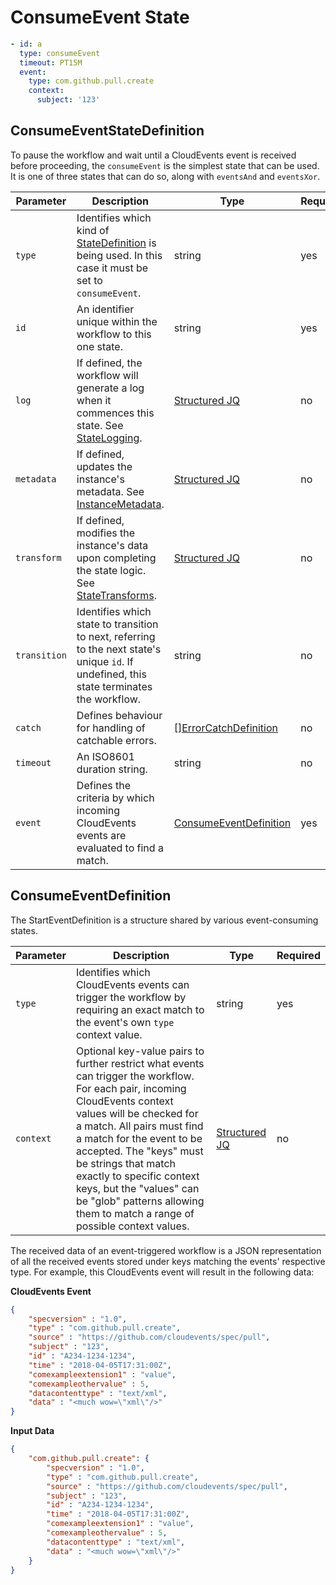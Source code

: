 # ConsumeEvent State

```yaml
- id: a
  type: consumeEvent
  timeout: PT15M
  event:
    type: com.github.pull.create
	context:
	  subject: '123'
```

## ConsumeEventStateDefinition

To pause the workflow and wait until a CloudEvents event is received before proceeding, the `consumeEvent` is the simplest state that can be used. It is one of three states that can do so, along with `eventsAnd` and `eventsXor`.

| Parameter | Description | Type | Required |
| --- | --- | --- | --- |
| `type` | Identifies which kind of [StateDefinition](./states.md) is being used. In this case it must be set to `consumeEvent`. | string | yes | 
| `id` | An identifier unique within the workflow to this one state. | string | yes |
| `log` | If defined, the workflow will generate a log when it commences this state. See [StateLogging](./logging.md). | [Structured JQ](../instance-data/structured-jx.md) | no |
| `metadata` | If defined, updates the instance's metadata. See [InstanceMetadata](./metadata.md). | [Structured JQ](../instance-data/structured-jx.md) | no |
| `transform` | If defined, modifies the instance's data upon completing the state logic. See [StateTransforms](../instance-data/transforms.md). | [Structured JQ](../instance-data/structured-jx.md) | no |
| `transition` | Identifies which state to transition to next, referring to the next state's unique `id`. If undefined, this state terminates the workflow. | string | no |
| `catch` | Defines behaviour for handling of catchable errors.  | [[]ErrorCatchDefinition](./errors.md) | no |
| `timeout` | An ISO8601 duration string. | string | no |
| `event` | Defines the criteria by which incoming CloudEvents events are evaluated to find a match. | [ConsumeEventDefinition](#ConsumeEventDefinition) | yes |

## ConsumeEventDefinition

The StartEventDefinition is a structure shared by various event-consuming states. 

| Parameter | Description | Type | Required |
| --- | --- | --- | --- |
| `type` | Identifies which CloudEvents events can trigger the workflow by requiring an exact match to the event's own `type` context value. | string | yes | 
| `context` | Optional key-value pairs to further restrict what events can trigger the workflow. For each pair, incoming CloudEvents context values will be checked for a match. All pairs must find a match for the event to be accepted. The "keys" must be strings that match exactly to specific context keys, but the "values" can be "glob" patterns allowing them to match a range of possible context values. | [Structured JQ](../instance-data/structured-jx.md) | no |

The received data of an event-triggered workflow is a JSON representation of all the received events stored under keys matching the events' respective type. For example, this CloudEvents event will result in the following data:

**CloudEvents Event**
```json
{
    "specversion" : "1.0",
    "type" : "com.github.pull.create",
    "source" : "https://github.com/cloudevents/spec/pull",
    "subject" : "123",
    "id" : "A234-1234-1234",
    "time" : "2018-04-05T17:31:00Z",
    "comexampleextension1" : "value",
    "comexampleothervalue" : 5,
    "datacontenttype" : "text/xml",
    "data" : "<much wow=\"xml\"/>"
}
```

**Input Data**
```json
{
	"com.github.pull.create": {
		"specversion" : "1.0",
		"type" : "com.github.pull.create",
		"source" : "https://github.com/cloudevents/spec/pull",
		"subject" : "123",
		"id" : "A234-1234-1234",
		"time" : "2018-04-05T17:31:00Z",
		"comexampleextension1" : "value",
		"comexampleothervalue" : 5,
		"datacontenttype" : "text/xml",
		"data" : "<much wow=\"xml\"/>"
	}
}
```
